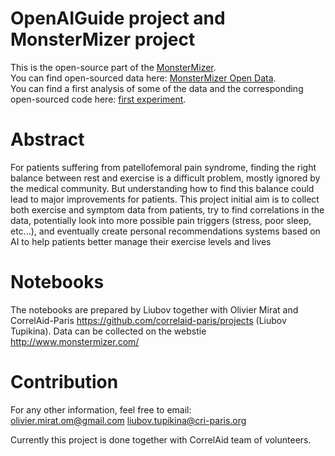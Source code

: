 # OpenAIGuide project and MonsterMizer project

This is the open-source part of the <a href=http://www.monstermizer.com target="_blank">MonsterMizer</a>.<br/>
You can find open-sourced data here: <a href='https://github.com/oliviermirat/MonsterMizer/tree/master/MonsterMizerOpenData' target='_blank'>MonsterMizer Open Data</a>.<br/>
You can find a first analysis of some of the data and the corresponding open-sourced code here: <a href='https://github.com/oliviermirat/MonsterMizer/tree/master/firstExperimentsAndCode' target='_blank'>first experiment</a>.<br/>

# Abstract 
For patients suffering from patellofemoral pain syndrome, finding the right balance between rest and exercise is a difficult problem, mostly ignored by the medical community. But understanding how to find this balance could lead to major improvements for patients. This project initial aim is to collect both exercise and symptom data from patients, try to find correlations in the data, potentially look into more possible pain triggers (stress, poor sleep, etc...), and eventually create personal recommendations systems based on AI to help patients better manage their exercise levels and lives

# Notebooks 

The notebooks are prepared by Liubov together with Olivier Mirat and CorrelAid-Paris https://github.com/correlaid-paris/projects (Liubov Tupikina). 
Data can be collected on the webstie http://www.monstermizer.com/



# Contribution

For any other information, feel free to email: <br/>
olivier.mirat.om@gmail.com liubov.tupikina@cri-paris.org

Currently this project is done together with CorrelAid team of volunteers.

